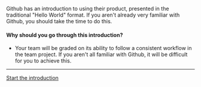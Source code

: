 Github has an introduction to using their product, presented in the traditional "Hello World" format. If you aren't already very familiar with Github, you should take the time to do this.

#### Why should you go through this introduction?

* Your team will be graded on its ability to follow a consistent workflow in the team project. If you aren't all familiar with Github, it will be difficult for you to achieve this.

------------------------------
[Start the introduction](https://guides.github.com/activities/hello-world/)
